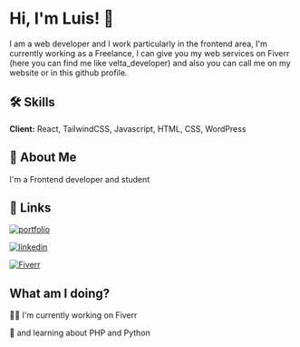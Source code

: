 # Hi, I'm Luis! 👋

 I am a web developer and I work particularly in the frontend area, 
 I'm currently working as a Freelance, I can give you my web services on Fiverr (here you can find me like velta_developer) 
 and also you can call me on my website or in this github profile.


## 🛠 Skills

**Client:** React, TailwindCSS,
Javascript, HTML, CSS, WordPress


## 🚀 About Me
I'm a Frontend developer and student


## 🔗 Links
[![portfolio](https://img.shields.io/badge/my_portfolio-000?style=for-the-badge&logo=ko-fi&logoColor=white)](https://luisvz485.github.io/portfolio_LuisVelasquez/)

[![linkedin](https://img.shields.io/badge/github-001?style=for-the-badge&logo=github&logoColor=white)](https://github.com/LuisVZ485)

[![Fiverr](https://img.shields.io/badge/my_fiverr_profile-002?style=for-the-badge&logo=fiverr&logoColor=#1DBF73)](https://www.fiverr.com/velta_developer)


## What am I doing?
👩‍💻 I'm currently working on Fiverr

🧠 and learning about PHP and Python

